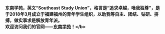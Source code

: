 <b>东南学苑，英文“Southeast Study Union”，格言是“追求卓越，唯我独尊”，是于2018年3月成立于福建福州的青年学生组织，以助我等自主、团结、钻研、拼搏，做实事求是解放青年派。</b>  
<b>欢迎访问我们的官网——[东南学苑](https://s-s-u.github.io/ "https://s-s-u.github.io/")！</b>  
